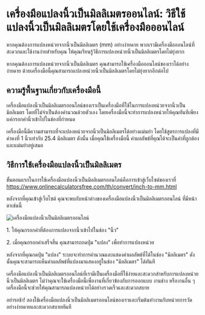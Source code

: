 เครื่องมือแปลงนิ้วเป็นมิลลิเมตรออนไลน์: วิธีใช้แปลงนิ้วเป็นมิลลิเมตรโดยใช้เครื่องมือออนไลน์
===========================================================================================

หากคุณต้องการแปลงหน่วยจากนิ้วเป็นมิลลิเมตร (mm) อย่างง่ายดาย พวกเรามีเครื่องมือออนไลน์ที่สะดวกและใช้งานง่ายสำหรับคุณ ให้คุณเรียนรู้วิธีการแปลงหน่วยนิ้วเป็นมิลลิเมตรโดยไม่ยุ่งยาก

หากคุณต้องการแปลงหน่วยจากนิ้วเป็นมิลลิเมตร คุณสามารถใช้เครื่องมือออนไลน์ของเราได้อย่างง่ายดาย ด้วยเครื่องมือนี้คุณสามารถแปลงหน่วยนิ้วเป็นมิลลิเมตรโดยไม่ยุ่งยากอีกต่อไป

ความรู้พื้นฐานเกี่ยวกับเครื่องมือนี้
------------------------------------

เครื่องมือแปลงนิ้วเป็นมิลลิเมตรออนไลน์ของเราเป็นเครื่องมือที่ใช้ในการแปลงหน่วยจากนิ้วเป็นมิลลิเมตร โดยที่ไม่จำเป็นต้องคำนวณด้วยตัวเอง โดยเครื่องมือนี้จะทำการแปลงหน่วยให้คุณทันทีเพียงแค่กรอกค่านิ้วเข้าไปในช่องที่กำหนด

เครื่องมือนี้มีความสามารถที่จะแปลงหน่วยจากนิ้วเป็นมิลลิเมตรได้อย่างแม่นยำ โดยใช้สูตรการแปลงที่มีค่าคงที่ 1 นิ้วเท่ากับ 25.4 มิลลิเมตร ดังนั้น เมื่อคุณใช้เครื่องมือนี้ ค่าผลลัพธ์ที่คุณได้จะเป็นค่าที่ถูกต้องและแม่นยำอยู่เสมอ

วิธีการใช้เครื่องมือแปลงนิ้วเป็นมิลลิเมตร
-----------------------------------------

ขั้นตอนแรกในการใช้เครื่องมือแปลงนิ้วเป็นมิลลิเมตรออนไลน์คือการเข้าสู่เว็บไซต์ของเราที่ <https://www.onlinecalculatorsfree.com/th/convert/inch-to-mm.html>

หลังจากที่คุณเข้าสู่เว็บไซต์ คุณจะพบกับหน้าต่างของเครื่องมือแปลงนิ้วเป็นมิลลิเมตรออนไลน์ ที่มีหน้าตาเช่นนี้

![เครื่องมือแปลงนิ้วเป็นมิลลิเมตรออนไลน์](converter_tool.png)

1\. ให้คุณกรอกค่าที่ต้องการแปลงจากนิ้วเข้าไปในช่อง "นิ้ว"

2\. เมื่อคุณกรอกค่าเสร็จสิ้น คุณสามารถกดปุ่ม "แปลง" เพื่อทำการแปลงหน่วย

หลังจากที่คุณกดปุ่ม "แปลง" ระบบจะทำการคำนวณและแสดงค่าผลลัพธ์ที่ได้ในช่อง "มิลลิเมตร" ดังนั้นคุณจะสามารถเห็นค่าผลลัพธ์ที่แปลงมาแสดงอยู่ในช่อง "มิลลิเมตร" ได้ทันที

เครื่องมือแปลงนิ้วเป็นมิลลิเมตรออนไลน์ที่เรามีเป็นเครื่องมือที่ใช้ง่ายและสะดวกสำหรับการแปลงหน่วยนิ้วเป็นมิลลิเมตร ไม่ว่าคุณจะใช้เครื่องมือนี้เพื่องานที่เกี่ยวข้องกับการออกแบบ งานช่าง หรืองานอื่น ๆ เครื่องมือนี้จะช่วยให้คุณสามารถแปลงหน่วยได้อย่างรวดเร็วและสะดวกสบาย

อย่ารอช้า! ลองใช้เครื่องมือแปลงนิ้วเป็นมิลลิเมตรออนไลน์ของเราและเริ่มต้นทำงานกับหน่วยการวัดอย่างง่ายดายและสะดวกสบายทันที